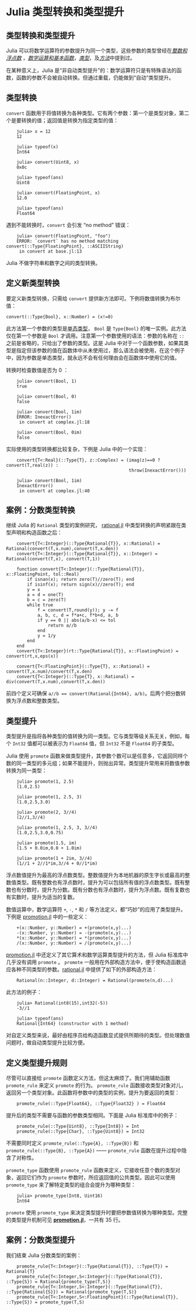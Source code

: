 # Julia 类型转换和类型提升

## 类型转换和类型提升

Julia 可以将数学运算符的参数提升为同一个类型，这些参数的类型曾经在[*整数和浮点数*](https://www.w3cschool.cn/julia/integer-and-floating.html) ，[*数学运算和基本函数*](https://www.w3cschool.cn/julia/operation-function.html)，[*类型*](https://www.w3cschool.cn/julia/type-learning.html)，及[*方法*](https://www.w3cschool.cn/julia/method-learning.html)中提到过。

在某种意义上，Julia 是“非自动类型提升”的：数学运算符只是有特殊语法的函数，函数的参数不会被自动转换。但通过重载，仍能做到“自动”类型提升。

## 类型转换

`convert` 函数用于将值转换为各种类型。它有两个参数：第一个是类型对象，第二个是要转换的值；返回值是转换为指定类型的值：

```
    julia> x = 12
    12

    julia> typeof(x)
    Int64

    julia> convert(Uint8, x)
    0x0c

    julia> typeof(ans)
    Uint8

    julia> convert(FloatingPoint, x)
    12.0

    julia> typeof(ans)
    Float64
```

遇到不能转换时，`convert` 会引发 “no method” 错误：

```
    julia> convert(FloatingPoint, "foo")
    ERROR: `convert` has no method matching convert(::Type{FloatingPoint}, ::ASCIIString)
     in convert at base.jl:13
```

Julia 不做字符串和数字之间的类型转换。

## 定义新类型转换

要定义新类型转换，只需给 `convert` 提供新方法即可。下例将数值转换为布尔值：

```
convert(::Type{Bool}, x::Number) = (x!=0)
```

此方法第一个参数的类型是[单态类型](http://julia-cn.readthedocs.org/zh_CN/latest/manual/types/#man-singleton-types)， `Bool` 是 `Type{Bool}` 的唯一实例。此方法仅在第一个参数是 `Bool` 才调用。注意第一个参数使用的语法：参数的名称在 `::` 之前是省略的，只给出了参数的类型。这是 Julia 中对于一个函数参数，如果其类型是指定但该参数的值在函数体中从未使用过，那么语法会被使用，在这个例子中，因为参数是单态类型，就永远不会有任何理由会在函数体中使用它的值。

转换时检查数值是否为 0 ：

```
    julia> convert(Bool, 1)
    true

    julia> convert(Bool, 0)
    false

    julia> convert(Bool, 1im)
    ERROR: InexactError()
     in convert at complex.jl:18

    julia> convert(Bool, 0im)
    false
```

实际使用的类型转换都比较复杂，下例是 Julia 中的一个实现：

```
    convert{T<:Real}(::Type{T}, z::Complex) = (imag(z)==0 ? convert(T,real(z)) :
                                               throw(InexactError()))

    julia> convert(Bool, 1im)
    InexactError()
     in convert at complex.jl:40
```

## 案例：分数类型转换

继续 Julia 的 `Rational` 类型的案例研究， [rational.jl](https://github.com/JuliaLang/julia/blob/master/base/rational.jl) 中类型转换的声明紧跟在类型声明和构造函数之后：

```
    convert{T<:Integer}(::Type{Rational{T}}, x::Rational) = Rational(convert(T,x.num),convert(T,x.den))
    convert{T<:Integer}(::Type{Rational{T}}, x::Integer) = Rational(convert(T,x), convert(T,1))

    function convert{T<:Integer}(::Type{Rational{T}}, x::FloatingPoint, tol::Real)
        if isnan(x); return zero(T)//zero(T); end
        if isinf(x); return sign(x)//zero(T); end
        y = x
        a = d = one(T)
        b = c = zero(T)
        while true
            f = convert(T,round(y)); y -= f
            a, b, c, d = f*a+c, f*b+d, a, b
            if y == 0 || abs(a/b-x) <= tol
                return a//b
            end
            y = 1/y
        end
    end
    convert{T<:Integer}(rt::Type{Rational{T}}, x::FloatingPoint) = convert(rt,x,eps(x))

    convert{T<:FloatingPoint}(::Type{T}, x::Rational) = convert(T,x.num)/convert(T,x.den)
    convert{T<:Integer}(::Type{T}, x::Rational) = div(convert(T,x.num),convert(T,x.den))
```

前四个定义可确保 `a//b == convert(Rational{Int64}, a/b)`。后两个把分数转换为浮点数和整数类型。

## 类型提升

类型提升是指将各种类型的值转换为同一类型。它与类型等级关系无关，例如，每个 `Int32` 值都可以被表示为 `Float64` 值，但 `Int32` 不是 `Float64` 的子类型。

Julia 使用 `promote` 函数来做类型提升，其参数个数可以是任意多，它返回同样个数的同一类型的多元组；如果不能提升，则抛出异常。类型提升常用来将数值参数转换为同一类型：

```
    julia> promote(1, 2.5)
    (1.0,2.5)

    julia> promote(1, 2.5, 3)
    (1.0,2.5,3.0)

    julia> promote(2, 3//4)
    (2//1,3//4)

    julia> promote(1, 2.5, 3, 3//4)
    (1.0,2.5,3.0,0.75)

    julia> promote(1.5, im)
    (1.5 + 0.0im,0.0 + 1.0im)

    julia> promote(1 + 2im, 3//4)
    (1//1 + 2//1*im,3//4 + 0//1*im)
```

浮点数值提升为最高的浮点数类型。整数值提升为本地机器的原生字长或最高的整数值类型。既有整数也有浮点数时，提升为可以包括所有值的浮点数类型。既有整数也有分数时，提升为分数。既有分数也有浮点数时，提升为浮点数。既有复数也有实数时，提升为适当的复数。

数值运算中，数学运算符 `+`, `-`, `*` 和 `/` 等方法定义，都“巧妙”的应用了类型提升。下例是 [promotion.jl](https://github.com/JuliaLang/julia/blob/master/base/promotion.jl) 中的一些定义：

```
    +(x::Number, y::Number) = +(promote(x,y)...)
    -(x::Number, y::Number) = -(promote(x,y)...)
    *(x::Number, y::Number) = *(promote(x,y)...)
    /(x::Number, y::Number) = /(promote(x,y)...)
```

[promotion.jl](https://github.com/JuliaLang/julia/blob/master/base/promotion.jl) 中还定义了其它算术和数学运算类型提升的方法，但 Julia 标准库中几乎没有调用 `promote` 。 `promote` 一般用在外部构造方法中，便于使构造函数适应各种不同类型的参数。[rational.jl](https://github.com/JuliaLang/julia/blob/master/base/rational.jl) 中提供了如下的外部构造方法：

```
    Rational(n::Integer, d::Integer) = Rational(promote(n,d)...)
```

此方法的例子：

```
    julia> Rational(int8(15),int32(-5))
    -3//1

    julia> typeof(ans)
    Rational{Int64} (constructor with 1 method)
```

对自定义类型来说，最好由程序员给构造函数显式提供所期待的类型。但处理数值问题时，做自动类型提升比较方便。

## 定义类型提升规则

尽管可以直接给 `promote` 函数定义方法，但这太麻烦了。我们用辅助函数 `promote_rule` 来定义 `promote` 的行为。 `promote_rule` 函数接收类型对象对儿，返回另一个类型对象。此函数将参数中的类型的实例，提升为要返回的类型：

```
    promote_rule(::Type{Float64}, ::Type{Float32} ) = Float64
```

提升后的类型不需要与函数的参数类型相同。下面是 Julia 标准库中的例子：

```
    promote_rule(::Type{Uint8}, ::Type{Int8}) = Int
    promote_rule(::Type{Char}, ::Type{Uint8}) = Int32
```

不需要同时定义 `promote_rule(::Type{A}, ::Type{B})` 和 `promote_rule(::Type{B}, ::Type{A})` —— `promote_rule` 函数在提升过程中隐含了对称性。

`promote_type` 函数使用 `promote_rule` 函数来定义，它接收任意个数的类型对象，返回它们作为 `promote` 参数时，所应返回值的公共类型。因此可以使用 `promote_type` 来了解特定类型的组合会提升为哪种类型：

```
    julia> promote_type(Int8, Uint16)
    Int64
```

`promote` 使用 `promote_type` 来决定类型提升时要把参数值转换为哪种类型。完整的类型提升机制可见 [**promotion.jl**](https://github.com/JuliaLang/julia/blob/master/base/promotion.jl)，一共有 35 行。

## 案例：分数类型提升

我们结束 Julia 分数类型的案例：

```
    promote_rule{T<:Integer}(::Type{Rational{T}}, ::Type{T}) = Rational{T}
    promote_rule{T<:Integer,S<:Integer}(::Type{Rational{T}}, ::Type{S}) = Rational{promote_type(T,S)}
    promote_rule{T<:Integer,S<:Integer}(::Type{Rational{T}}, ::Type{Rational{S}}) = Rational{promote_type(T,S)}
    promote_rule{T<:Integer,S<:FloatingPoint}(::Type{Rational{T}}, ::Type{S}) = promote_type(T,S)
```